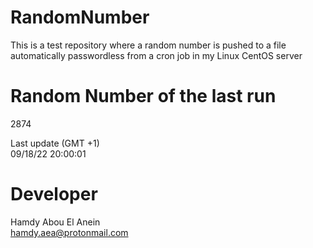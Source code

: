 # RandomNumber    
This is a test repository where a random number is pushed to a file automatically passwordless from a cron job in my Linux CentOS server    
# Random Number of the last run   
2874
      
Last update (GMT +1)    
09/18/22 20:00:01
# Developer    
Hamdy Abou El Anein   
hamdy.aea@protonmail.com
